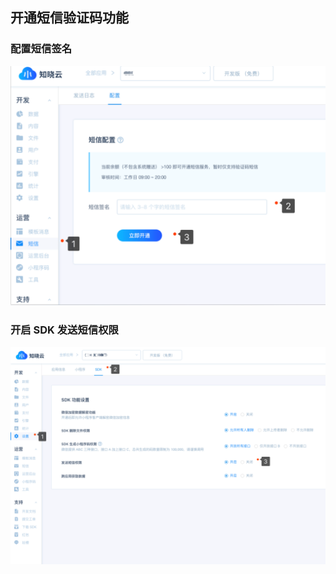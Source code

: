 ## 开通短信验证码功能

### 配置短信签名

![](/1.x/images/dashboard/first-enable-sms.png)


### 开启 SDK 发送短信权限

![](/1.x/images/dashboard/enable-sms.png)